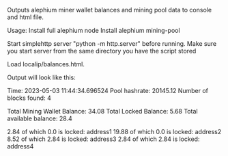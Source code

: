 Outputs alephium miner wallet balances and mining pool data to console and html file.

Usage:
Install full alephium node
Install alephium mining-pool

Start simplehttp server "python -m http.server" before running. 
Make sure you start server from the same directory you have the script stored

Load localip/balances.html.

Output will look like this:

Time: 2023-05-03 11:44:34.696524
Pool hashrate: 20145.12
Number of blocks found: 4

Total Mining Wallet Balance: 34.08
Total Locked Balance: 5.68
Total available balance: 28.4

2.84 of which 0.0 is locked: address1
19.88 of which 0.0 is locked: address2
8.52 of which 2.84 is locked: address3
2.84 of which 2.84 is locked: address4
